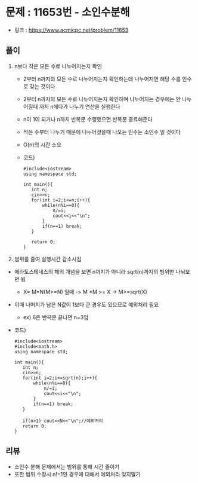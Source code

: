 # 문제 : 11653번 - 소인수분해

* 링크 : https://www.acmicpc.net/problem/11653



## 풀이

1. n보다 작은 모든 수로 나누어지는지 확인

   * 2부터 n까지의 모든 수로 나누어지는지 확인하는데 나누어지면 해당 수를 인수로 갖는 것이다

   * 2부터 n까지의 모든 수로 나누어지는지 확인하며 나누어지는 경우에는 안 나누어질때 까지 n에다가 나누기 연산을 실행한다

   * n이 1이 되거나 n까지 반복문 수행했으면 반복문 종료해준다

   * 작은 수부터 나누기 때문에 나누어졌을때 나오는 인수는 소인수 일 것이다

   * O(n)의 시간 소요

   * 코드)

     ```
     #include<iostream>
     using namespace std;
     
     int main(){
     	int n;
     	cin>>n;
     	for(int i=2;i<=n;i++){
     		while(n%i==0){
     			n/=i;
     			cout<<i<<"\n";
     		}
     		if(n==1) break;
     	}
     	
     	return 0;
     }
     ```

     

2.  범위를 줄여 실행시간 감소시킴

   * 에라토스테네스의 체의 개념을 보면 n까지가 아니라 sqrt(n)까지의 범위만 나눠보면 됨

     * X= M*N(M>=N) 일때 -> M *M >= X -> M>=sqrt(X)

   * 이때 나머지가  남은 N값이 1보다 큰 경우도 있으므로 예외처리 필요

     * ex) 6은 반복문 끝나면 n=3임 

   * 코드)

     ```
     #include<iostream>
     #include<math.h>
     using namespace std;
     
     int main(){
     	int n;
     	cin>>n;
     	for(int i=2;i<=sqrt(n);i++){
     		while(n%i==0){
     			n/=i;
     			cout<<i<<"\n";
     		}
     		if(n==1) break;
     	}
     	
     	if(n>1) cout<<N<<"\n";//예외처리
     	return 0;
     }
     
     ```

      

## 리뷰

* 소인수 분해 문제에서는 범위를 통해 시간 줄이기
* 또한 범위 수정시 n!=1인 경우에 대해서 예외처리 잊지말기